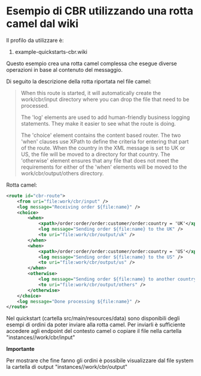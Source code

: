 Esempio di CBR utilizzando una rotta camel dal wiki
===

Il profilo da utilizzare è:

1. example-quickstarts-cbr.wiki

Questo esempio crea una rotta camel complessa che esegue diverse operazioni in base al contenuto del messaggio.

Di seguito la descrizione della rotta riportata nel file camel:

> When this route is started, it will automatically create the work/cbr/input directory where you can drop the
> file that need to be processed.
>
> The 'log' elements are used to add human-friendly business logging statements. They make it easier to see what the
> route is doing.
>
> The 'choice' element contains the content based router. The two 'when' clauses use XPath to define the criteria
> for entering that part of the route. When the country in the XML message is set to UK or US, the file will be
> moved to a directory for that country. The 'otherwise' element ensures that any file that does not meet the
> requirements for either of the 'when' elements will be moved to the work/cbr/output/others directory.

Rotta camel:

``` xml
<route id="cbr-route">
    <from uri="file:work/cbr/input" />
    <log message="Receiving order ${file:name}" />
    <choice>
        <when>
            <xpath>/order:order/order:customer/order:country = 'UK'</xpath>
            <log message="Sending order ${file:name} to the UK" />
            <to uri="file:work/cbr/output/uk" />
        </when>
        <when>
            <xpath>/order:order/order:customer/order:country = 'US'</xpath>
            <log message="Sending order ${file:name} to the US" />
            <to uri="file:work/cbr/output/us" />
        </when>
        <otherwise>
            <log message="Sending order ${file:name} to another country" />
            <to uri="file:work/cbr/output/others" />
        </otherwise>
    </choice>
    <log message="Done processing ${file:name}" />
</route>
```

Nel quickstart (cartella src/main/resources/data) sono disponibili degli esempi di ordini da poter inviare alla rotta camel.
Per inviarli è sufficiente accedere agli endpoint del contesto camel o copiare il file nella cartella "instances/<container>/work/cbr/input"

**Importante**

Per mostrare che fine fanno gli ordini è possibile visualizzare dal file system la cartella di output "instances/<container>/work/cbr/output"
